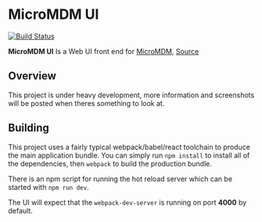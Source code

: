 # MicroMDM UI

[![Build Status](https://travis-ci.org/micromdm/micromdm-ui.svg?branch=master)](https://travis-ci.org/micromdm/micromdm-ui)

**MicroMDM UI** Is a Web UI front end for [MicroMDM](https://micromdm.io), [Source](https://github.com/micromdm/micromdm)

Overview
--------

This project is under heavy development, more information and screenshots will be posted when theres something to look at.

Building
--------

This project uses a fairly typical webpack/babel/react toolchain to produce the main application bundle.
You can simply run `npm install` to install all of the dependencies, then `webpack` to build the production bundle.

There is an npm script for running the hot reload server which can be started with `npm run dev`.

The UI will expect that the `webpack-dev-server` is running on port **4000** by default.


